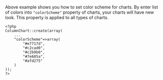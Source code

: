 Above example shows you how to set color scheme for charts. By enter list of colors into `"colorScheme"` property of charts, your charts will have new look. This property is applied to all types of charts.

```
<?php
ColumnChart::create(array(
    ...
    "colorScheme"=>array(
        "#e7717d",
        "#c2cad0",
        "#c2b9b0",
        "#7e685a",
        "#afd275"
    )
));
?>
```